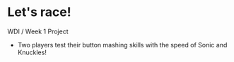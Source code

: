 # Let's race!
WDI / Week 1 Project

- Two players test their button mashing skills with the speed of Sonic and Knuckles!
